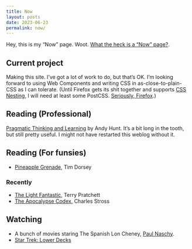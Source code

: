 ```yaml
---
title: Now
layout: posts
date: 2023-06-23
permalink: now/
---
```


Hey, this is my <q>Now</q> page. Woot. [What the heck is a “Now” page?](https://nownownow.com/).

## Current project

Making this site. I’ve got a lot of work to do, but that’s OK. I’m looking forward to using Web Components and writing CSS in as-close-to-plain-CSS as I can tolerate. (Until Firefox gets its shit together and supports [CSS Nesting](https://www.w3.org/TR/css-nesting-1/), I will need at least some PostCSS. [Seriously, Firefox](https://caniuse.com/?search=nesting).)

## Reading (Professional)

[Pragmatic Thinking and Learning](https://pragprog.com/titles/ahptl/pragmatic-thinking-and-learning/) by Andy Hunt. It’s a bit long in the tooth, but still pretty useful. I might not have restarted this weblog without it.

## Reading (For funsies)

* [Pineapple Grenade](https://www.harpercollins.com/products/pineapple-grenade-tim-dorsey?variant=32207490777122), Tim Dorsey

### Recently

* [The Light Fantastic](https://www.terrypratchettbooks.com/books/the-light-fantastic/), Terry Pratchett
* [The Apocalypse Codex](https://www.penguinrandomhouse.com/books/310011/the-apocalypse-codex-by-charles-stross/), Charles Stross

## Watching

- A bunch of movies staring The Spanish Lon Cheney, [Paul Naschy](https://en.wikipedia.org/wiki/Paul_Naschy).
- [Star Trek: Lower Decks](https://www.startrek.com/shows/star-trek-lower-decks)
